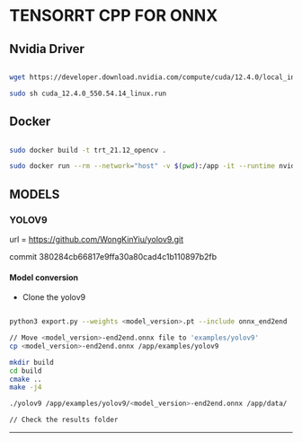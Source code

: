 # TENSORRT CPP FOR ONNX 

## Nvidia Driver

```bash

wget https://developer.download.nvidia.com/compute/cuda/12.4.0/local_installers/cuda_12.4.0_550.54.14_linux.run

sudo sh cuda_12.4.0_550.54.14_linux.run

```

## Docker

```bash

sudo docker build -t trt_21.12_opencv .

sudo docker run --rm --network="host" -v $(pwd):/app -it --runtime nvidia trt_24.02_opencv bash
```

## MODELS 

### YOLOV9

url = https://github.com/WongKinYiu/yolov9.git

commit 380284cb66817e9ffa30a80cad4c1b110897b2fb

#### Model conversion

- Clone the yolov9
```bash

python3 export.py --weights <model_version>.pt --include onnx_end2end

// Move <model_version>-end2end.onnx file to 'examples/yolov9'
cp <model_version>-end2end.onnx /app/examples/yolov9

mkdir build
cd build
cmake ..
make -j4

./yolov9 /app/examples/yolov9/<model_version>-end2end.onnx /app/data/

// Check the results folder
```
-----------
